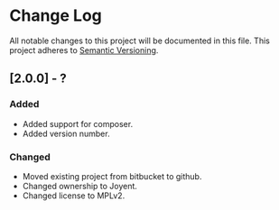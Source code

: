 # Change Log
All notable changes to this project will be documented in this file.
This project adheres to [Semantic Versioning](http://semver.org/).

## [2.0.0] - ?
### Added
 - Added support for composer.
 - Added version number.
 
### Changed
 - Moved existing project from bitbucket to github.
 - Changed ownership to Joyent.
 - Changed license to MPLv2.